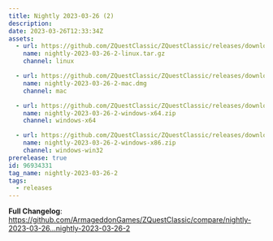 ```yaml
---
title: Nightly 2023-03-26 (2)
description: 
date: 2023-03-26T12:33:34Z
assets: 
  - url: https://github.com/ZQuestClassic/ZQuestClassic/releases/download/nightly-2023-03-26-2/nightly-2023-03-26-2-linux.tar.gz
    name: nightly-2023-03-26-2-linux.tar.gz
    channel: linux

  - url: https://github.com/ZQuestClassic/ZQuestClassic/releases/download/nightly-2023-03-26-2/nightly-2023-03-26-2-mac.dmg
    name: nightly-2023-03-26-2-mac.dmg
    channel: mac

  - url: https://github.com/ZQuestClassic/ZQuestClassic/releases/download/nightly-2023-03-26-2/nightly-2023-03-26-2-windows-x64.zip
    name: nightly-2023-03-26-2-windows-x64.zip
    channel: windows-x64

  - url: https://github.com/ZQuestClassic/ZQuestClassic/releases/download/nightly-2023-03-26-2/nightly-2023-03-26-2-windows-x86.zip
    name: nightly-2023-03-26-2-windows-x86.zip
    channel: windows-win32
prerelease: true
id: 96934331
tag_name: nightly-2023-03-26-2
tags:
  - releases
---
```


**Full Changelog**: https://github.com/ArmageddonGames/ZQuestClassic/compare/nightly-2023-03-26...nightly-2023-03-26-2
